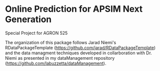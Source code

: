 # Online Prediction for APSIM Next Generation
Special Project for AGRON 525

The organization of this package follows Jarad Niemi's RDataPackageTemplate (https://github.com/jarad/RDataPackageTemplate) and the data managment techniques developed in collarboration with Dr. Niemi as presented in my dataManagement repository (https://github.com/labuzzetta/dataManagement).